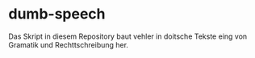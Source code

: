 # dumb-speech
Das Skript in diesem Repository baut vehler in doitsche Tekste eing von Gramatik und Rechttschreibung her.
